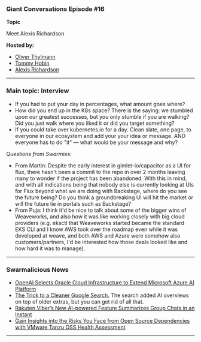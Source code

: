 ### Giant Conversations Episode #16

**Topic** 

Meet Alexis Richardson

**Hosted by:** 

* [Oliver Thylmann](https://twitter.com/othylmann)
* [Tommy Hobin](https://twitter.com/tommyhobin)
* [Alexis Richardson](https://x.com/monadic)

------------------------------------------------------------------------------------------------------------------------------
### Main topic: Interview 

- If you had to put your day in percentages, what amount goes where?
- How did you end up in the K8s space? There is the saying: we stumbled upon our greatest successes, but you only stumble if you are walking? Did you just walk where you liked it or did you target something?
- If you could take over kubernetes.io for a day. Clean slate, one page, to everyone in our ecosystem and add your your idea or message. AND everyone has to do "it" — what would be your message and why?

_Questions from Swarmies:_

- From Martin: Despite the early interest in gimlet-io/capacitor as a UI for flux, there hasn't been a commit to the repo in over 2 months leaving many to wonder if the project has been abandoned. With this in mind, and with all indications being that nobody else is currently looking at UIs for Flux beyond what we are doing with Backstage, where do you see the future being? Do you think a groundbreaking UI will hit the market or will the future lie in portals such as Backstage?
- From Puja: I think it'd be nice to talk about some of the bigger wins of Weaveworks, and also how it was like working closely with big cloud providers (e.g. eksctl that Weaveworks started became the standard EKS CLI and I know AWS took over the roadmap even while it was developed at weave, and both AWS and Azure were somehow also customers/partners, I'd be interested how those deals looked like and how hard it was to manage).


------------------------------------------------------------------------------------------------------------------------------

### Swarmalicious News 

- [OpenAI Selects Oracle Cloud Infrastructure to Extend Microsoft Azure AI Platform](https://www.oracle.com/news/announcement/openai-selects-oracle-cloud-infrastructure-to-extend-microsoft-azure-ai-platform-2024-06-11/)
- [The Trick to a Cleaner Google Search.](https://spectrum.ieee.org/turn-off-ai-overview-google) The search added AI overviews on top of older extras, but you can get rid of all that.
- [Rakuten Viber’s New AI-powered Feature Summarizes Group Chats in an Instant](https://global.rakuten.com/corp/news/press/2024/0411_01.html)
- [Gain Insights into the Risks You Face from Open Source Dependencies with VMware Tanzu OSS Health Assessment](https://tanzu.vmware.com/content/blog/vmware-tanzu-open-source-software-health-assessment)

------------------------------------------------------------------------------------------------------------------------------

